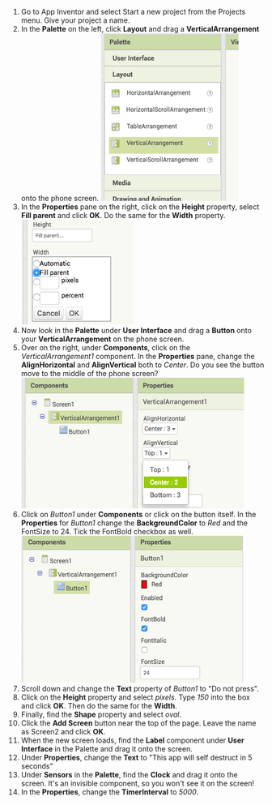 1. Go to App Inventor and select Start a new project from the Projects menu. Give your project a name.
2. In the **Palette** on the left, click **Layout** and drag a **VerticalArrangement** onto the phone screen. 
   ![](PaletteVertArr.png)
3. In the **Properties** pane on the right, click on the **Height** property, select **Fill parent** and click **OK**. Do the same for the **Width** property. 
   ![](PropsHeightWidth.png)
4. Now look in the **Palette** under **User Interface** and drag a **Button** onto your **VerticalArrangement** on the phone screen.
5. Over on the right, under **Components**, click on the _VerticalArrangement1_ component. In the **Properties** pane, change the **AlignHorizontal** and **AlignVertical** both to _Center_. Do you see the button move to the middle of the phone screen?
   ![](VertArrAlignProps.png)
6. Click on _Button1_ under **Components** or click on the button itself. In the **Properties** for _Button1_ change the **BackgroundColor** to _Red_ and the FontSize to 24. Tick the FontBold checkbox as well.  
   ![](ButtonPropsFont.png)
7. Scroll down and change the **Text** property of _Button1_ to "Do not press".
8. Click on the **Height** property and select _pixels_. Type _150_ into the box and click **OK**. Then do the same for the **Width**.
9. Finally, find the **Shape** property and select _oval_.
10. Click the **Add Screen** button near the top of the page. Leave the name as Screen2 and click **OK**.
11. When the new screen loads, find the **Label** component under **User Interface** in the Palette and drag it onto the screen.
12. Under **Properties**, change the **Text** to "This app will self destruct in 5 seconds"
13. Under **Sensors** in the **Palette**, find the **Clock** and drag it onto the screen. It's an invisible component, so you won't see it on the screen!
14. In the **Properties**, change the **TimerInterval** to *5000*.




